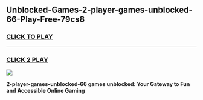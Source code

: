 
## Unblocked-Games-2-player-games-unblocked-66-Play-Free-79cs8
<h3>
<a href="https://premium76.site?title=2-player-games-unblocked-66&ref=23A">CLICK TO PLAY</a></h3>
<hr>

<h3>
<a href="https://premium76.site?title=2-player-games-unblocked-66&ref=23A">CLICK 2 PLAY</a>
  
</h3>

<a href="https://premium76.site?title=2-player-games-unblocked-66&ref=23A"><img src="https://clearcache.store/games.png"></a>


**2-player-games-unblocked-66 games unblocked: Your Gateway to Fun and Accessible Online Gaming**
